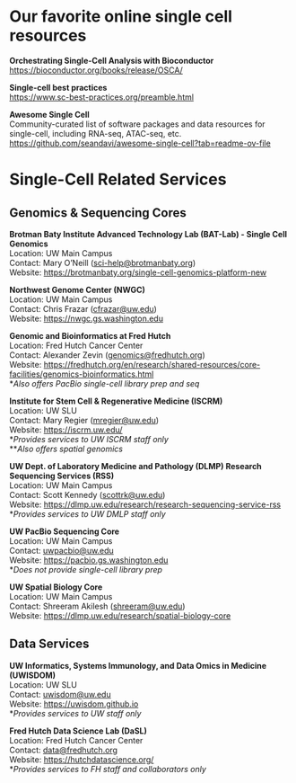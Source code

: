 # Our favorite online single cell resources 

**Orchestrating Single-Cell Analysis with Bioconductor**  
https://bioconductor.org/books/release/OSCA/

**Single-cell best practices**  
https://www.sc-best-practices.org/preamble.html

**Awesome Single Cell**  
Community-curated list of software packages and data resources for single-cell, 
including RNA-seq, ATAC-seq, etc.  
https://github.com/seandavi/awesome-single-cell?tab=readme-ov-file

# Single-Cell Related Services 

## Genomics & Sequencing Cores 

**Brotman Baty Institute Advanced Technology Lab (BAT-Lab) - Single Cell Genomics**   
Location: UW Main Campus   
Contact: Mary O’Neill (sci-help@brotmanbaty.org)  
Website: https://brotmanbaty.org/single-cell-genomics-platform-new

**Northwest Genome Center (NWGC)**   
Location: UW Main Campus   
Contact: Chris Frazar (cfrazar@uw.edu)   
Website: https://nwgc.gs.washington.edu

**Genomic and Bioinformatics at Fred Hutch**   
Location: Fred Hutch Cancer Center   
Contact: Alexander Zevin (genomics@fredhutch.org)  
Website: https://fredhutch.org/en/research/shared-resources/core-facilities/genomics-bioinformatics.html   
**Also offers PacBio single-cell library prep and seq*

**Institute for Stem Cell & Regenerative Medicine (ISCRM)**   
Location: UW SLU   
Contact: Mary Regier (mregier@uw.edu)   
Website: https://iscrm.uw.edu/   
**Provides services to UW ISCRM staff only*  
***Also offers spatial genomics*

**UW Dept. of Laboratory Medicine and Pathology (DLMP) Research Sequencing Services (RSS)**  
Location: UW Main Campus   
Contact: Scott Kennedy (scottrk@uw.edu)  
Website: https://dlmp.uw.edu/research/research-sequencing-service-rss   
**Provides services to UW DMLP staff only*

**UW PacBio Sequencing Core**  
Location: UW Main Campus  
Contact: uwpacbio@uw.edu     
Website: https://pacbio.gs.washington.edu  
**Does not provide single-cell library prep*

**UW Spatial Biology Core**   
Location: UW Main Campus  
Contact: Shreeram Akilesh (shreeram@uw.edu)  
Website: https://dlmp.uw.edu/research/spatial-biology-core


## Data Services 

**UW Informatics, Systems Immunology, and Data Omics in Medicine (UWISDOM)**  
Location: UW SLU  
Contact: uwisdom@uw.edu  
Website: https://uwisdom.github.io   
**Provides services to UW staff only*

**Fred Hutch Data Science Lab (DaSL)**  
Location: Fred Hutch Cancer Center  
Contact: data@fredhutch.org   
Website: https://hutchdatascience.org/   
**Provides services to FH staff and collaborators only* 
